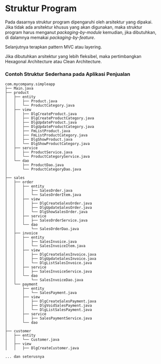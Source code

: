 # Struktur Program

Pada dasarnya struktur program dipengaruhi oleh arsitektur yang dipakai. Jika tidak ada arsitektur khusus yang akan digunakan,
maka struktur program harus menganut *packaging-by-module* kemudian, jika dibutuhkan, di dalamnya memakai *packaging-by-feature*.

Selanjutnya terapkan pattern MVC atau layering.

Jika dibutuhkan arsitektur yang lebih fleksibel, maka pertimbangkan Hexagonal Architecture atau Clean Architecture.

### Contoh Struktur Sederhana pada Aplikasi Penjualan

```text
com.mycompany.simpleapp
├── Main.java
├── product 
│   ├── entity
│   │   ├── Product.java
│   │   └── ProductCategory.java
│   ├── view
│   │   ├── DlgCreateProduct.java
│   │   ├── DlgCreateProductCategory.java
│   │   ├── DlgUpdateProduct.java
│   │   ├── DlgUpdateProductCategory.java
│   │   ├── FmListProduct.java
│   │   ├── FmListProductCategory.java
│   │   ├── DlgShowProduct.java
│   │   └── DlgShowProductCategory.java
│   ├── service
│   │   ├── ProductService.java
│   │   └── ProductCategoryService.java
│   └── dao
│       ├── ProductDao.java
│       └── ProductCategoryDao.java
│
├── sales
│   ├── order
│   │   ├── entity
│   │   │   ├── SalesOrder.java
│   │   │   └── SalesOrderItem.java
│   │   ├── view
│   │   │   ├── DlgCreateSalesOrder.java
│   │   │   ├── DlgUpdateSalesOrder.java
│   │   │   └── DlgShowSalesOrder.java
│   │   ├── service
│   │   │   ├── SalesOrderService.java
│   │   └── dao
│   │       └── SalesOrderDao.java
│   ├── invoice
│   │   ├── entity
│   │   │   ├── SalesInvoice.java
│   │   │   └── SalesInvoiceItem.java
│   │   ├── view
│   │   │   ├── DlgCreateSalesInvoice.java
│   │   │   ├── DlgUpdateSalesInvoice.java
│   │   │   └── DlgListSalesInvoice.java
│   │   ├── service
│   │   │   ├── SalesInvoiceService.java
│   │   └── dao
│   │       └── SalesInvoiceDao.java
│   └── payment
│       ├── entity
│       │   └── SalesPayment.java
│       ├── view
│       │   ├── DlgCreateSalesPayment.java
│       │   ├── DlgVoidSalesPayment.java
│       │   └── DlgListSalesPayment.java
│       ├── service
│       │   ├── SalesPaymentService.java
│       └── dao
│
├── customer
│   ├── entity
│   │   └── Customer.java
│   ├── view
│   │   ├── DlgCreateCustomer.java

... dan seterusnya
```
